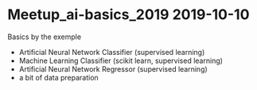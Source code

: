 # Meetup_ai-basics_2019 2019-10-10
Basics by the exemple
* Artificial Neural Network Classifier (supervised learning) 
* Machine Learning Classifier (scikit learn, supervised learning)
* Artificial Neural Network Regressor (supervised learning)
* a bit of data preparation
